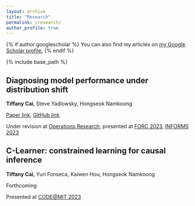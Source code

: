 ```yaml
---
layout: archive
title: "Research"
permalink: /research/
author_profile: true
---
```


{% if author.googlescholar %}
  You can also find my articles on <u><a href="{{author.googlescholar}}">my Google Scholar profile</a>.</u>
{% endif %}

{% include base_path %}

## Diagnosing model performance under distribution shift
**Tiffany Cai**, Steve Yadlowsky, Hongseok Namkoong

[Paper link](http://https://arxiv.org/abs/2303.02011), [GitHub link](https://github.com/namkoong-lab/disde)

Under revision at [Operations
Research](https://pubsonline.informs.org/journal/opre); presented at [FORC 2023](https://responsiblecomputing.org/forc-2023/), [INFORMS 2023](https://meetings.informs.org/wordpress/phoenix2023/)


## C-Learner: constrained learning for causal inference
**Tiffany Cai**, Yuri Fonseca, Kaiwen Hou, Hongseok Namkoong

Forthcoming

Presented at [CODE@MIT
2023](https://ide.mit.edu/events/2023-conference-on-digital-experimentation-mit-codemit/)

